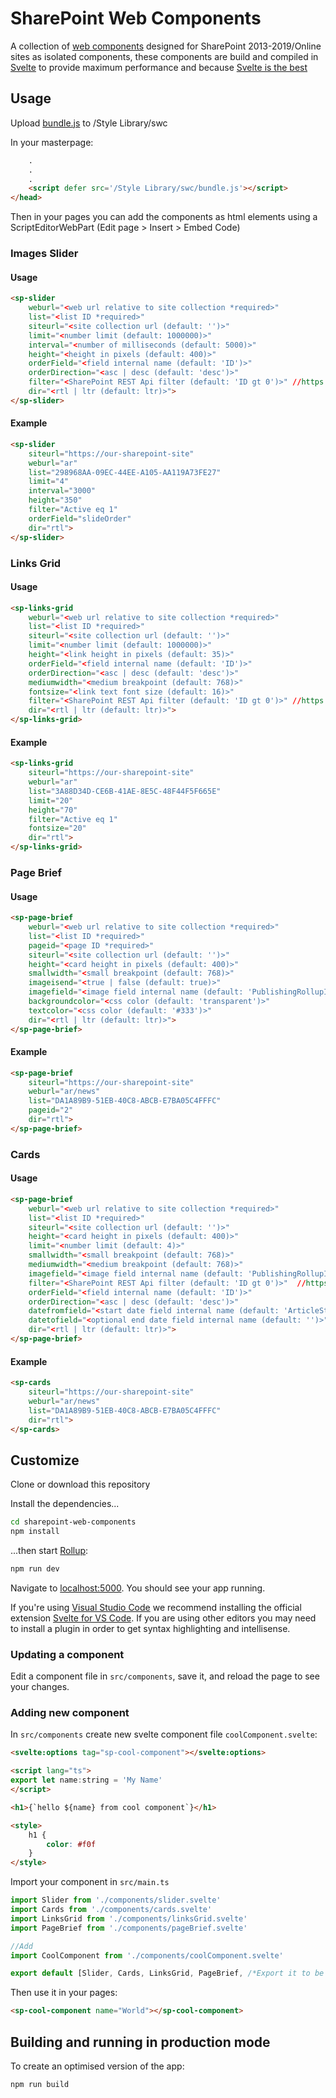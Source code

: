 # SharePoint Web Components

A collection of [web components](https://developer.mozilla.org/en-US/docs/Web/Web_Components) designed for SharePoint 2013-2019/Online sites as isolated components, these components are build and compiled in [Svelte](https://svelte.dev/) to provide maximum performance and because [Svelte is the best](https://insights.stackoverflow.com/survey/2021#web-frameworks)

## Usage

Upload [bundle.js](https://raw.githubusercontent.com/AhmadHijawi/sharepoint-web-components/main/public/build/bundle.js) to /Style Library/swc

In your masterpage:

```html
    .
    .
    .
    <script defer src='/Style Library/swc/bundle.js'></script>
</head>
```

Then in your pages you can add the components as html elements using a ScriptEditorWebPart (Edit page > Insert > Embed Code)

### Images Slider

#### Usage

```html
<sp-slider
    weburl="<web url relative to site collection *required>"
    list="<list ID *required>"
    siteurl="<site collection url (default: '')>"
    limit="<number limit (default: 1000000)>"
    interval="<number of milliseconds (default: 5000)>"
    height="<height in pixels (default: 400)>"
    orderField="<field internal name (default: 'ID')>"
    orderDirection="<asc | desc (default: 'desc')>"
    filter="<SharePoint REST Api filter (default: 'ID gt 0')>" //https://docs.microsoft.com/en-us/sharepoint/dev/sp-add-ins/use-odata-query-operations-in-sharepoint-rest-requests
    dir="<rtl | ltr (default: ltr)>">
</sp-slider>
```

#### Example

```html
<sp-slider
    siteurl="https://our-sharepoint-site"
    weburl="ar"
    list="298968AA-09EC-44EE-A105-AA119A73FE27"
    limit="4"
    interval="3000"
    height="350"
    filter="Active eq 1"
    orderField="slideOrder"
    dir="rtl">
</sp-slider>
```

### Links Grid

#### Usage

```html
<sp-links-grid
    weburl="<web url relative to site collection *required>"
    list="<list ID *required>"
    siteurl="<site collection url (default: '')>"
    limit="<number limit (default: 1000000)>"
    height="<link height in pixels (default: 35)>"
    orderField="<field internal name (default: 'ID')>"
    orderDirection="<asc | desc (default: 'desc')>"
    mediumwidth="<medium breakpoint (default: 768)>"
    fontsize="<link text font size (default: 16)>"
    filter="<SharePoint REST Api filter (default: 'ID gt 0')>" //https://docs.microsoft.com/en-us/sharepoint/dev/sp-add-ins/use-odata-query-operations-in-sharepoint-rest-requests
    dir="<rtl | ltr (default: ltr)>">
</sp-links-grid>
```

#### Example

```html
<sp-links-grid
    siteurl="https://our-sharepoint-site"
    weburl="ar"
    list="3A88D34D-CE6B-41AE-8E5C-48F44F5F665E"
    limit="20"
    height="70"
    filter="Active eq 1"
    fontsize="20"
    dir="rtl">
</sp-links-grid>
```

### Page Brief

#### Usage

```html
<sp-page-brief
    weburl="<web url relative to site collection *required>"
    list="<list ID *required>"
    pageid="<page ID *required>"
    siteurl="<site collection url (default: '')>"
    height="<card height in pixels (default: 400)>"
    smallwidth="<small breakpoint (default: 768)>"
    imageisend="<true | false (default: true)>"
    imagefield="<image field internal name (default: 'PublishingRollupImage')>"
    backgroundcolor="<css color (default: 'transparent')>"
    textcolor="<css color (default: '#333')>"
    dir="<rtl | ltr (default: ltr)>">
</sp-page-brief>
```

#### Example

```html
<sp-page-brief
    siteurl="https://our-sharepoint-site"
    weburl="ar/news"
    list="DA1A89B9-51EB-40C8-ABCB-E7BA05C4FFFC"
    pageid="2"
    dir="rtl">
</sp-page-brief>
```

### Cards

#### Usage

```html
<sp-page-brief
    weburl="<web url relative to site collection *required>"
    list="<list ID *required>"
    siteurl="<site collection url (default: '')>"
    height="<card height in pixels (default: 400)>"
    limit="<number limit (default: 4)>"
    smallwidth="<small breakpoint (default: 768)>"
    mediumwidth="<medium breakpoint (default: 768)>"
    imagefield="<image field internal name (default: 'PublishingRollupImage')>"
    filter="<SharePoint REST Api filter (default: 'ID gt 0')>"  //https://docs.microsoft.com/en-us/sharepoint/dev/sp-add-ins/use-odata-query-operations-in-sharepoint-rest-requests
    orderField="<field internal name (default: 'ID')>"
    orderDirection="<asc | desc (default: 'desc')>"
    datefromfield="<start date field internal name (default: 'ArticleStartDate')>"
    datetofield="<optional end date field internal name (default: '')>"
    dir="<rtl | ltr (default: ltr)>">
</sp-page-brief>
```

#### Example

```html
<sp-cards
    siteurl="https://our-sharepoint-site"
    weburl="ar/news"
    list="DA1A89B9-51EB-40C8-ABCB-E7BA05C4FFFC"
    dir="rtl">
</sp-cards>
```


## Customize

Clone or download this repository

Install the dependencies...

```bash
cd sharepoint-web-components
npm install
```

...then start [Rollup](https://rollupjs.org):

```bash
npm run dev
```

Navigate to [localhost:5000](http://localhost:5000). You should see your app running.

If you're using [Visual Studio Code](https://code.visualstudio.com/) we recommend installing the official extension [Svelte for VS Code](https://marketplace.visualstudio.com/items?itemName=svelte.svelte-vscode). If you are using other editors you may need to install a plugin in order to get syntax highlighting and intellisense.

### Updating a component

Edit a component file in `src/components`, save it, and reload the page to see your changes.

### Adding new component

In `src/components` create new svelte component file `coolComponent.svelte`:
```html
<svelte:options tag="sp-cool-component"></svelte:options>

<script lang="ts">
export let name:string = 'My Name'
</script>

<h1>{`hello ${name} from cool component`}</h1>

<style>
    h1 {
        color: #f0f
    }
</style>
```

Import your component in `src/main.ts`

```typescript
import Slider from './components/slider.svelte'
import Cards from './components/cards.svelte'
import LinksGrid from './components/linksGrid.svelte'
import PageBrief from './components/pageBrief.svelte'

//Add
import CoolComponent from './components/coolComponent.svelte'

export default [Slider, Cards, LinksGrid, PageBrief, /*Export it to be compiled*/ CoolComponent];
```

Then use it in your pages:

```html
<sp-cool-component name="World"></sp-cool-component>
```

## Building and running in production mode

To create an optimised version of the app:

```bash
npm run build
```
